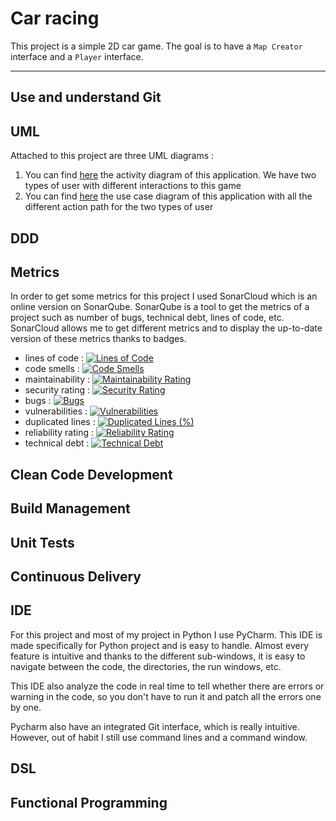 # Car racing

This project is a simple 2D car game. The goal is to have a `Map Creator` interface and a `Player` interface. 

---
## Use and understand Git

## UML

Attached to this project are three UML diagrams : 
1. You can find [here](https://github.com//Metreeler/car_racing/blob/main/deliverables/Activity_Diagram.png) the activity diagram of this application. We have two types of user with different interactions to this game
2. You can find [here](https://github.com//Metreeler/car_racing/blob/main/deliverables/Use_case_diagram.png) the use case diagram of this application with all the different action path for the two types of user

## DDD

## Metrics

In order to get some metrics for this project I used SonarCloud which is an online version on SonarQube. SonarQube is a tool to get the metrics of a project such as number of bugs, technical debt, lines of code, etc. SonarCloud allows me to get different metrics and to display the up-to-date version of these metrics thanks to badges.

- lines of code : [![Lines of Code](https://sonarcloud.io/api/project_badges/measure?project=Metreeler_car_racing&metric=ncloc)](https://sonarcloud.io/summary/new_code?id=Metreeler_car_racing)
- code smells : [![Code Smells](https://sonarcloud.io/api/project_badges/measure?project=Metreeler_car_racing&metric=code_smells)](https://sonarcloud.io/summary/new_code?id=Metreeler_car_racing)
- maintainability : [![Maintainability Rating](https://sonarcloud.io/api/project_badges/measure?project=Metreeler_car_racing&metric=sqale_rating)](https://sonarcloud.io/summary/new_code?id=Metreeler_car_racing)
- security rating : [![Security Rating](https://sonarcloud.io/api/project_badges/measure?project=Metreeler_car_racing&metric=security_rating)](https://sonarcloud.io/summary/new_code?id=Metreeler_car_racing)
- bugs : [![Bugs](https://sonarcloud.io/api/project_badges/measure?project=Metreeler_car_racing&metric=bugs)](https://sonarcloud.io/summary/new_code?id=Metreeler_car_racing)
- vulnerabilities : [![Vulnerabilities](https://sonarcloud.io/api/project_badges/measure?project=Metreeler_car_racing&metric=vulnerabilities)](https://sonarcloud.io/summary/new_code?id=Metreeler_car_racing)
- duplicated lines : [![Duplicated Lines (%)](https://sonarcloud.io/api/project_badges/measure?project=Metreeler_car_racing&metric=duplicated_lines_density)](https://sonarcloud.io/summary/new_code?id=Metreeler_car_racing)
- reliability rating : [![Reliability Rating](https://sonarcloud.io/api/project_badges/measure?project=Metreeler_car_racing&metric=reliability_rating)](https://sonarcloud.io/summary/new_code?id=Metreeler_car_racing)
- technical debt : [![Technical Debt](https://sonarcloud.io/api/project_badges/measure?project=Metreeler_car_racing&metric=sqale_index)](https://sonarcloud.io/summary/new_code?id=Metreeler_car_racing)

## Clean Code Development

## Build Management

## Unit Tests

## Continuous Delivery

## IDE

For this project and most of my project in Python I use PyCharm. This IDE is made specifically for Python project and is easy to handle. Almost every feature is intuitive and thanks to the different sub-windows, it is easy to navigate between the code, the directories, the run windows, etc.

This IDE also analyze the code in real time to tell whether there are errors or warning in the code, so you don't have to run it and patch all the errors one by one.

Pycharm also have an integrated Git interface, which is really intuitive. However, out of habit I still use command lines and a command window.

## DSL

## Functional Programming

